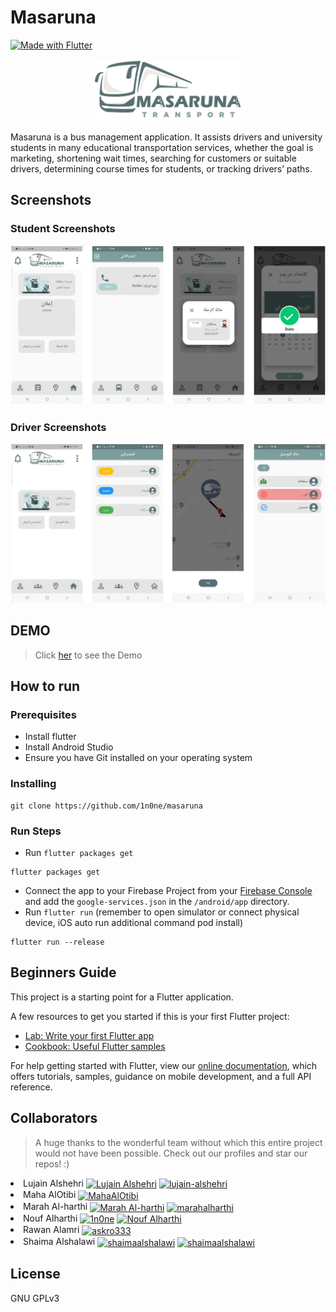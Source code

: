 # Masaruna
[![Made with Flutter](https://img.shields.io/badge/Made%20with-Flutter-%2345D1FE)](https://flutter.dev/)
<p align="center">
  <img src="_gitAssets/Logo.png" width=250>
</p>

Masaruna is a bus management application. It assists drivers and university students in many educational transportation services, whether the goal is marketing, shortening wait times, searching for customers or suitable drivers, determining course times for students, or tracking drivers’ paths.

## Screenshots
### Student Screenshots
<p align="center"><img src="_gitAssets/Student Screenshots.png" width=900></p>

### Driver Screenshots
<p align="center"><img src="_gitAssets/Driver Screenshots.png" width=900></p>

## DEMO 
> Click <a href="https://drive.google.com/file/d/1NM0KdG2tWYuDyKLUlvghBw9cmn6qA9SI/view?usp=sharing">her</a> to see the Demo




## How to run
### Prerequisites 
<ul>
  <li>Install flutter </li>
  <li>Install Android Studio </li>
  <li>Ensure you have Git installed on your operating system </li>
 </ul>
 
 ### Installing 
```
git clone https://github.com/1n0ne/masaruna
```
### Run Steps
- Run ``` flutter packages get ```
```
flutter packages get
```
- Connect the app to your Firebase Project from your [Firebase Console](http://console.firebase.google.com) and add the `google-services.json` in the `/android/app` directory.
- Run ``` flutter run ``` (remember to open simulator or connect physical device, iOS auto run additional command pod install)
```
flutter run --release
```
## Beginners Guide

This project is a starting point for a Flutter application.

A few resources to get you started if this is your first Flutter project:

- [Lab: Write your first Flutter app](https://flutter.dev/docs/get-started/codelab)
- [Cookbook: Useful Flutter samples](https://flutter.dev/docs/cookbook)

For help getting started with Flutter, view our
[online documentation](https://flutter.dev/docs), which offers tutorials,
samples, guidance on mobile development, and a full API reference.

## Collaborators
> A huge thanks to the wonderful team without which this entire project would not have been possible. Check out our profiles and star our repos! :)

<li>Lujain Alshehri
  <a href="https://github.com/Lujain41" target="blank"><img align="center" src="https://cdn.jsdelivr.net/npm/simple-icons@3.0.1/icons/github.svg" alt="Lujain Alshehri" height="20" width="30" /></a>
  <a href="https://www.linkedin.com/in/lujain-alshehri-1069a024a/" target="blank"><img align="center" src="https://raw.githubusercontent.com/rahuldkjain/github-profile-readme-generator/master/src/images/icons/Social/linked-in-alt.svg" alt="lujain-alshehri" height="20" width="30" /></a>
</li>

<li>Maha AlOtibi
  <a href="https://github.com/MahaAlOtibi" target="blank"><img align="center" src="https://cdn.jsdelivr.net/npm/simple-icons@3.0.1/icons/github.svg" alt="MahaAlOtibi" height="20" width="30" /></a>
</li>

<li>Marah Al-harthi
  <a href="https://github.com/MarahEbrahim" target="blank"><img align="center" src="https://cdn.jsdelivr.net/npm/simple-icons@3.0.1/icons/github.svg" alt="Marah Al-harthi" height="20" width="30" /></a>
  <a href="https://www.linkedin.com/in/marahalharthi/" target="blank"><img align="center" src="https://raw.githubusercontent.com/rahuldkjain/github-profile-readme-generator/master/src/images/icons/Social/linked-in-alt.svg" alt="marahalharthi" height="20" width="30" /></a>
</li>

<li>Nouf Alharthi
  <a href="https://github.com/1n0ne" target="blank"><img align="center" src="https://cdn.jsdelivr.net/npm/simple-icons@3.0.1/icons/github.svg" alt="1n0ne" height="20" width="30" /></a>
  <a href="https://www.linkedin.com/in/noufalharthi" target="blank"><img align="center" src="https://raw.githubusercontent.com/rahuldkjain/github-profile-readme-generator/master/src/images/icons/Social/linked-in-alt.svg" alt="Nouf Alharthi" height="20" width="30" /></a>
</li>

<li>Rawan Alamri
  <a href="https://github.com/askro333" target="blank"><img align="center" src="https://cdn.jsdelivr.net/npm/simple-icons@3.0.1/icons/github.svg" alt="askro333" height="20" width="30" /></a>
</li>

<li>Shaima Alshalawi
  <a href="https://github.com/ShaimaAlshalawi" target="blank"><img align="center" src="https://cdn.jsdelivr.net/npm/simple-icons@3.0.1/icons/github.svg" alt="shaimaalshalawi" height="20" width="30" /></a>
  <a href="https://www.linkedin.com/in/shaima-alshalawi" target="blank"><img align="center" src="https://raw.githubusercontent.com/rahuldkjain/github-profile-readme-generator/master/src/images/icons/Social/linked-in-alt.svg" alt="shaimaalshalawi" height="20" width="30" /></a>
</li> 

## License 
 GNU GPLv3 
